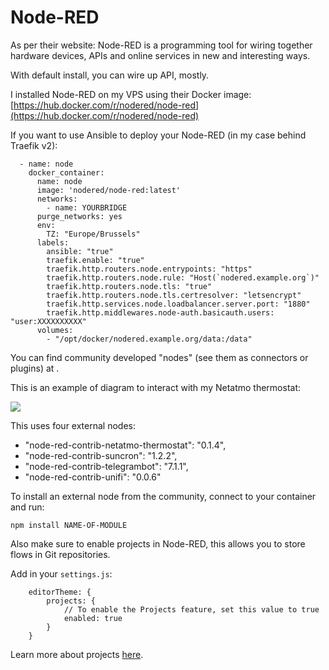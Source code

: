 # Node-RED

As per their website: Node-RED is a programming tool for wiring together hardware devices, APIs and online services in new and interesting ways.

With default install, you can wire up API, mostly.

I installed Node-RED on my VPS using their Docker image: [https://hub.docker.com/r/nodered/node-red](https://hub.docker.com/r/nodered/node-red)

If you want to use Ansible to deploy your Node-RED (in my case behind Traefik v2):

```
  - name: node
    docker_container:
      name: node
      image: 'nodered/node-red:latest'
      networks:
        - name: YOURBRIDGE
      purge_networks: yes
      env:
        TZ: "Europe/Brussels"
      labels:
        ansible: "true"
        traefik.enable: "true"
        traefik.http.routers.node.entrypoints: "https"
        traefik.http.routers.node.rule: "Host(`nodered.example.org`)"
        traefik.http.routers.node.tls: "true"
        traefik.http.routers.node.tls.certresolver: "letsencrypt"
        traefik.http.services.node.loadbalancer.server.port: "1880"
        traefik.http.middlewares.node-auth.basicauth.users: "user:XXXXXXXXXX"
      volumes:
        - "/opt/docker/nodered.example.org/data:/data"
```

You can find community developed "nodes" (see them as connectors or plugins) at [](https://flows.nodered.org/).

This is an example of diagram to interact with my Netatmo thermostat:

![](https://blog.wains.be/images/nodered.png)

This uses four external nodes:

* "node-red-contrib-netatmo-thermostat": "0.1.4",
* "node-red-contrib-suncron": "1.2.2",
* "node-red-contrib-telegrambot": "7.1.1",
* "node-red-contrib-unifi": "0.0.6"

To install an external node from the community, connect to your container and run:

`npm install NAME-OF-MODULE`

Also make sure to enable projects in Node-RED, this allows you to store flows in Git repositories. 

Add in your `settings.js`:

```
    editorTheme: {                                                              
        projects: {                                                             
            // To enable the Projects feature, set this value to true           
            enabled: true                                                       
        }                                                                       
    }
```

Learn more about projects [here](https://nodered.org/docs/user-guide/projects/).